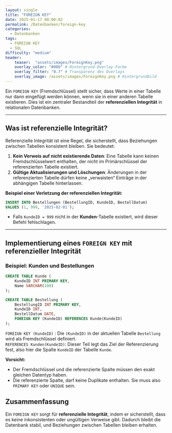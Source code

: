 ```yaml
---
layout: single
title: "FOREIGN KEY"
date: 2025-01-17 00:00:02
permalink: /Datenbanken/foreign-key
categories:
  - Datenbanken
tags:
  - FOREIGN KEY
  - SQL
difficulty: "medium"
header:
    teaser:  "assets/images/ForeignKey.png"
    overlay_color: "#000" # Hintergrund-Overlay-Farbe
    overlay_filter: "0.7" # Transparenz des Overlays
    overlay_image: /assets/images/ForeignKey.png # Hintergrundbild
---
```


Ein `FOREIGN KEY` (Fremdschlüssel) stellt sicher, dass Werte in einer Tabelle nur dann eingefügt werden können, wenn sie in einer anderen Tabelle existieren. Dies ist ein zentraler Bestandteil der **referenziellen Integrität** in relationalen Datenbanken.

---

## Was ist referenzielle Integrität?
Referenzielle Integrität ist eine Regel, die sicherstellt, dass Beziehungen zwischen Tabellen konsistent bleiben. Sie bedeutet:
1. **Kein Verweis auf nicht existierende Daten**: Eine Tabelle kann keinen Fremdschlüsselwert enthalten, der nicht im Primärschlüssel der referenzierten Tabelle existiert.
2. **Gültige Aktualisierungen und Löschungen**: Änderungen in der referenzierten Tabelle dürfen keine „verwaisten“ Einträge in der abhängigen Tabelle hinterlassen.

**Beispiel einer Verletzung der referenziellen Integrität:**
```sql
INSERT INTO Bestellungen (BestellungID, KundeID, BestellDatum) 
VALUES (1, 999, '2025-02-01');
```
- Falls `KundeID = 999` nicht in der **Kunden**-Tabelle existiert, wird dieser Befehl fehlschlagen.

---

## Implementierung eines `FOREIGN KEY` mit referenzieller Integrität
### **Beispiel: Kunden und Bestellungen**
```sql
CREATE TABLE Kunde (
    KundeID INT PRIMARY KEY,
    Name VARCHAR(100)
);
```

```sql
CREATE TABLE Bestellung (
    BestellungID INT PRIMARY KEY,
    KundeID INT,
    BestellDatum DATE,
    FOREIGN KEY (KundeID) REFERENCES Kunde(KundeID) 
);
```

`FOREIGN KEY (KundeID)` : Die `(KundeID)` in der aktuellen Tabelle `Bestellung` wird als Fremdschlüssel definiert.  
`REFERENCES Kunden(KundeID)`: Dieser Teil legt das Ziel der Referenzierung fest, also hier die Spalte `KundeID` der Tabelle `Kunde`.

**Vorsicht:**
  - Der Fremdschlüssel und die referenzierte Spalte müssen den exakt gleichen Datentyp haben.
  - Die referenzierte Spalte, darf keine Duplikate enthalten. Sie muss also `PRIMARY KEY` oder `UNIQUE` sein.

## Zusammenfassung
Ein `FOREIGN KEY` sorgt für **referenzielle Integrität**, indem er sicherstellt, dass es keine inkonsistenten oder ungültigen Verweise gibt. Dadurch bleibt die Datenbank stabil, und Beziehungen zwischen Tabellen bleiben erhalten.

